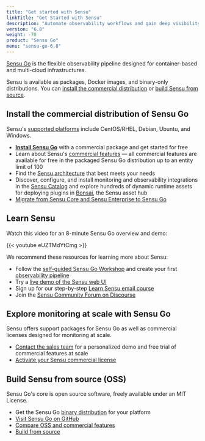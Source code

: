 ```yaml
---
title: "Get started with Sensu"
linkTitle: "Get Started with Sensu"
description: "Automate observability workflows and gain deep visibility into cloud environments with Sensu, the industry-leading solution for multi-cloud monitoring at scale."
version: "6.8"
weight: -70
product: "Sensu Go"
menu: "sensu-go-6.8"
---
```


[Sensu Go][2] is the flexible observability pipeline designed for container-based and multi-cloud infrastructures.

Sensu is available as packages, Docker images, and binary-only distributions.
You can [install the commercial distribution][15] or [build Sensu from source][16].

## Install the commercial distribution of Sensu Go

Sensu's [supported platforms][20] include CentOS/RHEL, Debian, Ubuntu, and Windows.

- [**Install Sensu Go**][2] with a commercial package and get started for free
- Learn about Sensu's [commercial features][3] &mdash; all commercial features are available for free in the packaged Sensu Go distribution up to an entity limit of 100
- Find the [Sensu architecture][18] that best meets your needs
- Discover, configure, and install monitoring and observability integrations in the [Sensu Catalog][23] and explore hundreds of dynamic runtime assets for deploying plugins in [Bonsai][6], the Sensu asset hub
- [Migrate from Sensu Core and Sensu Enterprise to Sensu Go][13]

## Learn Sensu

Watch this video for an 8-minute Sensu Go overview and demo:

{{< youtube eUZTMdYtCmg >}}

We recommend these resources for learning more about Sensu:

- Follow the [self-guided Sensu Go Workshop][12] and create your first [observability pipeline][22]
- Try a [live demo of the Sensu web UI][1]
- Sign up for our step-by-step [Learn Sensu email course][21]
- Join the [Sensu Community Forum on Discourse][8]

## Explore monitoring at scale with Sensu Go

Sensu offers support packages for Sensu Go as well as commercial licenses designed for monitoring at scale.

- [Contact the sales team][4] for a personalized demo and free trial of commercial features at scale
- [Activate your Sensu commercial license][5]

## Build Sensu from source (OSS)

Sensu Go's core is open source software, freely available under an MIT License.

- Get the Sensu Go [binary distribution][19] for your platform
- [Visit Sensu Go on GitHub][10]
- [Compare OSS and commercial features][14]
- [Build from source][11]


[1]: ../learn/demo/
[2]: ../operations/deploy-sensu/install-sensu/
[3]: ../commercial
[4]: https://sensu.io/contact?subject=contact-sales
[5]: ../commercial/#get-started-with-commercial-features-in-sensu-go
[6]: https://bonsai.sensu.io/
[8]: https://discourse.sensu.io/
[9]: ../operations/maintain-sensu/license/
[10]: https://github.com/sensu/sensu-go/
[11]: https://www.github.com/sensu/sensu-go/blob/main/README.md#building-from-source
[12]: https://github.com/sensu/sensu-go-workshop
[13]: ../operations/maintain-sensu/migrate/
[14]: https://sensu.io/features/compare
[15]: #install-the-commercial-distribution-of-sensu-go
[16]: #build-sensu-from-source-oss
[17]: #explore-monitoring-at-scale-with-sensu-go
[18]: ../operations/deploy-sensu/deployment-architecture/#common-sensu-architectures
[19]: ../platforms/#binary-only-distributions
[20]: ../platforms/
[21]: https://sensu.io/learn
[22]: ../observability-pipeline/
[23]: ../web-ui/sensu-catalog/
